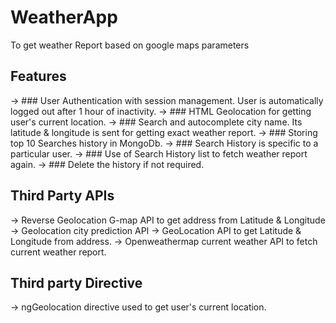 # WeatherApp
To get weather Report based on google maps parameters

## Features
-> ### User Authentication with session management. User is automatically logged out after 1 hour of inactivity.
-> ### HTML Geolocation for getting user's current location.
-> ### Search and autocomplete city name. Its latitude & longitude is sent for getting exact weather report.
-> ### Storing top 10 Searches history in MongoDb.
-> ### Search History is specific to a particular user.
-> ### Use of Search History list to fetch weather report again.
-> ### Delete the history if not required.

## Third Party APIs
-> Reverse Geolocation G-map API to get address from Latitude & Longitude
-> Geolocation city prediction API
-> GeoLocation API to get Latitude & Longitude from address.
-> Openweathermap current weather API to fetch current weather report.

## Third party Directive
-> ngGeolocation directive used to get user's current location.
